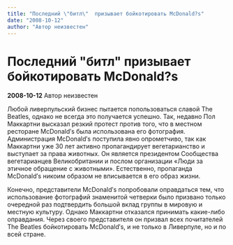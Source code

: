 ```yaml
---
title: "Последний \"битл\"  призывает бойкотировать McDonald?s"
date: "2008-10-12"
author: "Автор неизвестен"
---
```


# Последний "битл"  призывает бойкотировать McDonald?s

**2008-10-12** Автор неизвестен

Любой ливерпульский бизнес пытается попользоваться славой The Beatles, однако не всегда это получается успешно. Так, недавно Пол Маккартни высказал резкий протест против того, что в местном ресторане McDonald′s была использована его фотография. Администрация McDonald′s поступила явно опрометчиво, так как Маккартни уже 30 лет активно пропагандирует вегетарианство и выступает за права животных. Он является президентом Сообщества вегетарианцев Великобритании и послом организации «Люди за этичное обращение с животными». Естественно, пропаганда McDonald′s никоим образом не вписывается в его образ жизни.

Конечно, представители McDonald′s попробовали оправдаться тем, что использование фотографий знаменитой четверки было призвано только очередной раз подтвердить большой вклад группы в мировую и местную культуру. Однако Маккартни отказался принимать какие-либо оправдания. Через своего представителя он призвал всех почитателей The Beatles бойкотировать McDonald′s, и не только в Ливерпуле, но и по всей стране.